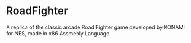 # RoadFighter
A replica of the classic arcade Road Fighter game developed by KONAMI for NES, made in x86 Assmebly Language.
